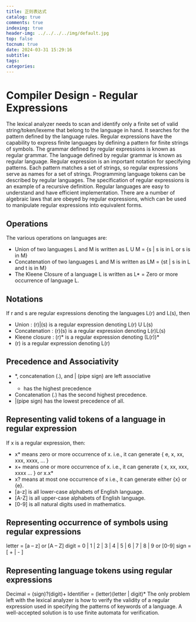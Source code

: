 ```yaml
---
title: 正则表达式
catalog: true
comments: true
indexing: true
header-img: ../../../../img/default.jpg
top: false
tocnum: true
date: 2024-03-31 15:29:16
subtitle:
tags:
categories:
---
```

# Compiler Design - Regular Expressions
The lexical analyzer needs to scan and identify only a finite set of valid string/token/lexeme that belong to the language in hand. It searches for the pattern defined by the language rules.
Regular expressions have the capability to express finite languages by defining a pattern for finite strings of symbols. The grammar defined by regular expressions is known as regular grammar. The language defined by regular grammar is known as regular language.
Regular expression is an important notation for specifying patterns. Each pattern matches a set of strings, so regular expressions serve as names for a set of strings. Programming language tokens can be described by regular languages. The specification of regular expressions is an example of a recursive definition. Regular languages are easy to understand and have efficient implementation.
There are a number of algebraic laws that are obeyed by regular expressions, which can be used to manipulate regular expressions into equivalent forms.

## Operations
The various operations on languages are:
- Union of two languages L and M is written as L U M = {s | s is in L or s is in M}
- Concatenation of two languages L and M is written as LM = {st | s is in L and t is in M}
- The Kleene Closure of a language L is written as L* = Zero or more occurrence of language L.

## Notations
If r and s are regular expressions denoting the languages L(r) and L(s), then
- Union : (r)|(s) is a regular expression denoting L(r) U L(s)
- Concatenation : (r)(s) is a regular expression denoting L(r)L(s)
- Kleene closure : (r)* is a regular expression denoting (L(r))*
- (r) is a regular expression denoting L(r)
## Precedence and Associativity
- *, concatenation (.), and | (pipe sign) are left associative
- * has the highest precedence
- Concatenation (.) has the second highest precedence.
- |(pipe sign) has the lowest precedence of all.

## Representing valid tokens of a language in regular expression
If x is a regular expression, then:
- x* means zero or more occurrence of x. i.e., it can generate { e, x, xx, xxx, xxxx, … }
- x+ means one or more occurrence of x. i.e., it can generate { x, xx, xxx, xxxx … } or x.x*
- x? means at most one occurrence of x i.e., it can generate either {x} or {e}.
- [a-z] is all lower-case alphabets of English language.
- [A-Z] is all upper-case alphabets of English language.
- [0-9] is all natural digits used in mathematics.

## Representing occurrence of symbols using regular expressions
letter = [a – z] or [A – Z]
digit = 0 | 1 | 2 | 3 | 4 | 5 | 6 | 7 | 8 | 9 or [0-9]
sign = [ + | - ]

## Representing language tokens using regular expressions
Decimal = (sign)?(digit)+
Identifier = (letter)(letter | digit)*
The only problem left with the lexical analyzer is how to verify the validity of a regular expression used in specifying the patterns of keywords of a language. A well-accepted solution is to use finite automata for verification.